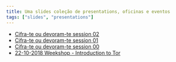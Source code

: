 ```yaml
---
title: Uma slides coleção de presentations, oficinas e eventos
tags: ["slides", "presentations"]
---
```


* [Cifra-te ou devoram-te session 02](/slides/cifra-te-ou-devoram-session02.html)
* [Cifra-te ou devoram-te session 01](/slides/cifra-te-ou-devoram-session01.html)
* [Cifra-te ou devoram-te session 00](/slides/cifra-te-ou-devoram-session00.html)
* [22-10-2018 Weekshop - Introduction to Tor](/slides/22-10-2018-weekshop.html)

